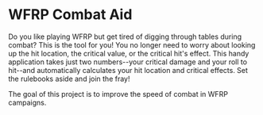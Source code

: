 # WFRP Combat Aid

Do you like playing WFRP but get tired of digging through tables during combat? This is the tool for you! You no longer need to worry about looking up the hit location, the critical value, or the critical hit's effect. This handy application takes just two numbers--your critical damage and your roll to hit--and automatically calculates your hit location and critical effects. Set the rulebooks aside and join the fray!

The goal of this project is to improve the speed of combat in WFRP campaigns.
